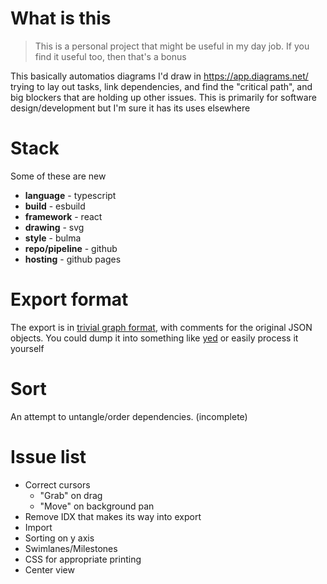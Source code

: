 # What is this
> This is a personal project that might be useful in my day job. If you find it useful too, then that's a bonus

This basically automatios diagrams I'd draw in https://app.diagrams.net/ trying to lay out tasks, link dependencies, and find the "critical path", and big blockers that are holding up other issues. This is primarily for software design/development but I'm sure it has its uses elsewhere

# Stack

Some of these are new

* **language** - typescript
* **build** - esbuild
* **framework** - react
* **drawing** - svg
* **style** - bulma
* **repo/pipeline** - github
* **hosting** - github pages

# Export format

The export is in [trivial graph format](https://en.wikipedia.org/wiki/Trivial_Graph_Format), with comments for the original JSON objects. You could dump it into something like [yed](https://www.yworks.com/products/yed) or easily process it yourself

# Sort

An attempt to untangle/order dependencies. (incomplete)

# Issue list

* Correct cursors
    * "Grab" on drag
    * "Move" on background pan
* Remove IDX that makes its way into export
* Import
* Sorting on y axis
* Swimlanes/Milestones
* CSS for appropriate printing
* Center view